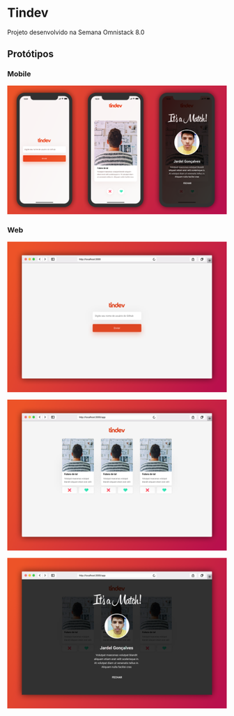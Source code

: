 # Tindev
Projeto desenvolvido na Semana Omnistack 8.0

## Protótipos
### Mobile
<p align="center">
  <img src="prototipos/mobile.png" width="800">
</p>

### Web
<p align="center">
  <img src="prototipos/tela_1.png" width="800">
</p>

<p align="center">
  <img src="prototipos/tela_2.png" width="800">
</p>

<p align="center">
  <img src="prototipos/tela_3.png" width="800">
</p>